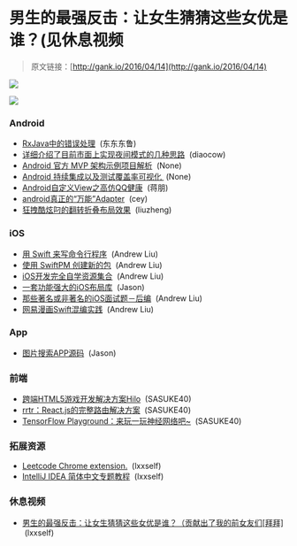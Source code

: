 # 男生的最强反击：让女生猜猜这些女优是谁？(见休息视频

> 原文链接：[http://gank.io/2016/04/14](http://gank.io/2016/04/14)

![](http://ww4.sinaimg.cn/large/610dc034jw1f2w2wknlr4g20oq0ik4qp.gif)

![](http://ww2.sinaimg.cn/large/7a8aed7bjw1f2w0qujoecj20f00kzjtt.jpg)

### Android

* [RxJava中的错误处理](http://www.jianshu.com/p/916b72778145) &nbsp;(东东东鲁)
* [详细介绍了目前市面上实现夜间模式的几种思路](http://www.jianshu.com/p/60608820bb71) &nbsp;(diaocow)
* [Android 官方 MVP 架构示例项目解析](http://mp.weixin.qq.com/s?__biz=MzA3ODg4MDk0Ng==&amp;mid=403539764&amp;idx=1&amp;sn=d30d89e6848a8e13d4da0f5639100e5f) &nbsp;(None)
* [Android 持续集成以及测试覆盖率可视化&nbsp;](http://sixwolf.net/blog/2016/04/12/Android%E4%BD%BF%E7%94%A8Travis-CI%E6%8C%81%E7%BB%AD%E9%9B%86%E6%88%90%E4%BB%A5%E5%8F%8A%E6%B5%8B%E8%AF%95%E8%A6%86%E7%9B%96%E7%8E%87%E5%8F%AF%E8%A7%86%E5%8C%96/) (None)
* [Android自定义View之高仿QQ健康](http://www.jianshu.com/p/740c64ba15ac) &nbsp;(蒋朋)
* [android真正的&ldquo;万能&rdquo;Adapter](http://www.jianshu.com/p/d6a76fd3ea5b) &nbsp;(cey)
* [狂拽酷炫叼的翻转折叠布局效果](https://github.com/Ramotion/folding-cell-android) &nbsp;(liuzheng)

### iOS

* [用 Swift 来写命令行程序](http://swift.gg/2016/03/28/command-line-utilities-in-swift/) &nbsp;(Andrew Liu)
* [使用 SwiftPM 创建新的包](http://swift.gg/2016/03/24/creating-new-packages-with-swiftpm/) &nbsp;(Andrew Liu)
* [iOS开发完全自学资源集合](http://www.jianshu.com/p/d70041eb25d7?hmsr=toutiao.io&amp;utm_medium=toutiao.io&amp;utm_source=toutiao.io) &nbsp;(Andrew Liu)
* [一套功能强大的iOS布局库](https://github.com/youngsoft/MyLinearLayout) &nbsp;(Jason)
* [那些著名或非著名的iOS面试题－后编](http://www.jianshu.com/p/5178204a58d6?hmsr=toutiao.io&amp;utm_medium=toutiao.io&amp;utm_source=toutiao.io) &nbsp;(Andrew Liu)
* [网易漫画Swift混编实践](http://mp.weixin.qq.com/s?__biz=MzA3ODg4MDk0Ng==&amp;mid=403474677&amp;idx=1&amp;sn=5163adb2d80aa5b4f0099f79e6d783e1&amp;scene=0) &nbsp;(Andrew Liu)

### App

* [图片搜索APP源码](https://github.com/wenhuaijun/SearchPictureTool) &nbsp;(Jason)

### 前端

* [跨端HTML5游戏开发解决方案Hilo](https://github.com/hiloteam/Hilo) &nbsp;(SASUKE40)
* [rrtr：React.js的完整路由解决方案](https://github.com/taion/rrtr) &nbsp;(SASUKE40)
* [TensorFlow Playground：来玩一玩神经网络吧~](http://playground.tensorflow.org/) &nbsp;(SASUKE40)

### 拓展资源

* [Leetcode Chrome extension.](https://github.com/liaohuqiu/leetcode-helper) &nbsp;(lxxself)
* [IntelliJ IDEA 简体中文专题教程](https://github.com/judasn/IntelliJ-IDEA-Tutorial) &nbsp;(lxxself)

### 休息视频

* [男生的最强反击：让女生猜猜这些女优是谁？（贡献出了我的前女友们[拜拜]](http://www.miaopai.com/show/aypFFpV5fIYcWpTTJUiOMQ__.htm?ep=DqP0Fw1Ea%2C1644395354%2CDqP0Fw1Ea%2C1644395354) &nbsp;(lxxself)

